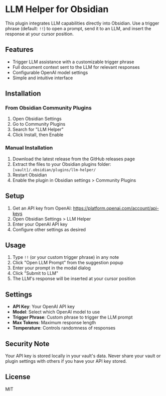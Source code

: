 # LLM Helper for Obsidian

This plugin integrates LLM capabilities directly into Obsidian. Use a trigger phrase (default: `!!`) to open a prompt, send it to an LLM, and insert the response at your cursor position.

## Features

- Trigger LLM assistance with a customizable trigger phrase
- Full document context sent to the LLM for relevant responses
- Configurable OpenAI model settings
- Simple and intuitive interface

## Installation

### From Obsidian Community Plugins

1. Open Obsidian Settings
2. Go to Community Plugins
3. Search for "LLM Helper"
4. Click Install, then Enable

### Manual Installation

1. Download the latest release from the GitHub releases page
2. Extract the files to your Obsidian plugins folder: `[vault]/.obsidian/plugins/llm-helper/`
3. Restart Obsidian
4. Enable the plugin in Obsidian settings > Community Plugins

## Setup

1. Get an API key from OpenAI: https://platform.openai.com/account/api-keys
2. Open Obsidian Settings > LLM Helper
3. Enter your OpenAI API key
4. Configure other settings as desired

## Usage

1. Type `!!` (or your custom trigger phrase) in any note
2. Click "Open LLM Prompt" from the suggestion popup
3. Enter your prompt in the modal dialog
4. Click "Submit to LLM"
5. The LLM's response will be inserted at your cursor position

## Settings

- **API Key**: Your OpenAI API key
- **Model**: Select which OpenAI model to use
- **Trigger Phrase**: Custom phrase to trigger the LLM prompt
- **Max Tokens**: Maximum response length
- **Temperature**: Controls randomness of responses

## Security Note

Your API key is stored locally in your vault's data. Never share your vault or plugin settings with others if you have your API key stored.

## License

MIT